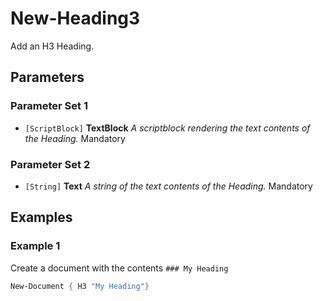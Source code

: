 # New-Heading3

Add an H3 Heading.

## Parameters

### Parameter Set 1

- `[ScriptBlock]` **TextBlock** _A scriptblock rendering the text contents of the Heading._ Mandatory

### Parameter Set 2

- `[String]` **Text** _A string of the text contents of the Heading._ Mandatory

## Examples

### Example 1

Create a document with the contents `### My Heading`

```powershell
New-Document { H3 "My Heading"}
```
